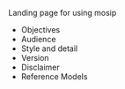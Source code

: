 Landing page for using mosip

* Objectives
* Audience
* Style and detail
* Version
* Disclaimer
* Reference Models
